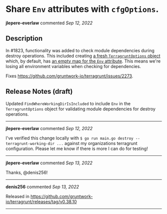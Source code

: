 # Share `Env` attributes with `cfgOptions`.

**jlepere-everlaw** commented *Sep 12, 2022*

## Description
In #1823, functionality was added to check module dependencies during destroy operations. This included creating [a fresh `TerragruntOptions` object](https://github.com/gruntwork-io/terragrunt/pull/1823/files#diff-2ce1e65bb8a23011007dae779c8bacbc45d28560b1bc4e7dc1079f52fd22cf14R504) which, by default, has [an empty map for the `Env` attribute](https://github.com/gruntwork-io/terragrunt/blob/7788a525ab61641211e3f8a127ed53b450e96bc8/options/options.go#L256). This means we're losing all environment variables when checking for dependencies.

Fixes https://github.com/gruntwork-io/terragrunt/issues/2273.

## Release Notes (draft)

Updated `FindWhereWorkingDirIsIncluded` to include `Env` in the `TerragruntOptions` object for validating module dependencies for destroy operations.
<br />
***


**jlepere-everlaw** commented *Sep 12, 2022*

I've verified this change locally with `$ go run main.go destroy --terragrunt-working-dir ...` against my organizations terragrunt configuration. Please let me know if there is more I can do for testing!
***

**jlepere-everlaw** commented *Sep 13, 2022*

Thanks, @denis256!
***

**denis256** commented *Sep 13, 2022*

Released in https://github.com/gruntwork-io/terragrunt/releases/tag/v0.38.10
***

